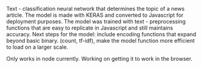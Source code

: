 ﻿Text - classification neural network that determines the topic of a news article. The model is made with KERAS and
converted to Javascript for deployment purposes. The model was trained with text - preprocessing functions that are easy
to replicate in Javascript and still maintains accuracy. Next steps for the model: include encoding functions that expand
beyond basic binary. (count, tf-idf), make the model function more efficient to load on a larger scale. 

Only works in node currently. Working on getting it to work in the browser.
